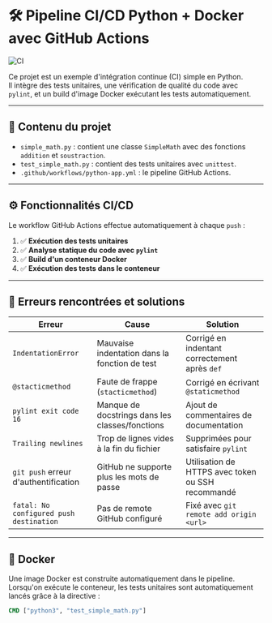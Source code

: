 # 🛠️ Pipeline CI/CD Python + Docker avec GitHub Actions

![CI](https://github.com/Hamdoune001/pipeline_ci_cd/actions/workflows/python-app.yml/badge.svg)

Ce projet est un exemple d'intégration continue (CI) simple en Python.  
Il intègre des tests unitaires, une vérification de qualité du code avec `pylint`, et un build d'image Docker exécutant les tests automatiquement.

---

## 📁 Contenu du projet

- `simple_math.py` : contient une classe `SimpleMath` avec des fonctions `addition` et `soustraction`.
- `test_simple_math.py` : contient des tests unitaires avec `unittest`.
- `.github/workflows/python-app.yml` : le pipeline GitHub Actions.

---

## ⚙️ Fonctionnalités CI/CD

Le workflow GitHub Actions effectue automatiquement à chaque `push` :

1. ✅ **Exécution des tests unitaires**
2. ✅ **Analyse statique du code avec `pylint`**
3. ✅ **Build d'un conteneur Docker**
4. ✅ **Exécution des tests dans le conteneur**

---

## 🐛 Erreurs rencontrées et solutions

| Erreur | Cause | Solution |
|--------|-------|----------|
| `IndentationError` | Mauvaise indentation dans la fonction de test | Corrigé en indentant correctement après `def` |
| `@stacticmethod` | Faute de frappe (`stacticmethod`) | Corrigé en écrivant `@staticmethod` |
| `pylint exit code 16` | Manque de docstrings dans les classes/fonctions | Ajout de commentaires de documentation |
| `Trailing newlines` | Trop de lignes vides à la fin du fichier | Supprimées pour satisfaire `pylint` |
| `git push` erreur d'authentification | GitHub ne supporte plus les mots de passe | Utilisation de HTTPS avec token ou SSH recommandé |
| `fatal: No configured push destination` | Pas de remote GitHub configuré | Fixé avec `git remote add origin <url>` |

---

## 🐳 Docker

Une image Docker est construite automatiquement dans le pipeline.  
Lorsqu'on exécute le conteneur, les tests unitaires sont automatiquement lancés grâce à la directive :

```Dockerfile
CMD ["python3", "test_simple_math.py"]
